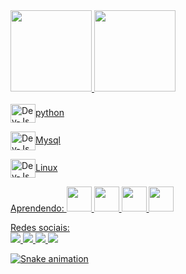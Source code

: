 <div>
<a href="https://github.com/jvcunha777">
<img height="130em" src="https://github-readme-stats.vercel.app/api/top-langs/?username=jvcunha777&layout=compact&langs_count=7&theme=dracula"/>
<img height="130em" src="https://github-readme-stats.vercel.app/api?username=jvcunha777&show_icons=true&theme=dracula&include_all_commits=true&count_private=true"/>
</div>
  
  
  <div style="display: inline_block"><br>
  <img align="center" alt="Dev-Js" height="30" width="40" <img src="https://cdn.jsdelivr.net/gh/devicons/devicon/icons/python/python-original.svg" <p>python<p>
  <img align="center" alt="Dev-Js" height="30" width="40" <img src="https://cdn.jsdelivr.net/gh/devicons/devicon/icons/mysql/mysql-original-wordmark.svg" <p>Mysql<p>
  <img align="center" alt="Dev-Js" height="30" width="40" <img src="https://cdn.jsdelivr.net/gh/devicons/devicon/icons/linux/linux-original.svg" <p>Linux<p>

</div>
<div>
    <p>Aprendendo:</>
<img src="https://cdn.jsdelivr.net/gh/devicons/devicon/icons/java/java-original.svg" width="40" height="40"/> 
<img src="https://cdn.jsdelivr.net/gh/devicons/devicon/icons/pandas/pandas-original-wordmark.svg" width="40" height="40"/>
<img src="https://cdn.jsdelivr.net/gh/devicons/devicon/icons/html5/html5-original-wordmark.svg" width="40" height="40"/>
<img src="https://cdn.jsdelivr.net/gh/devicons/devicon/icons/css3/css3-original-wordmark.svg"  width="40" height="40"/>

            
            

      
<div> <span>Redes sociais:</> </div>
  
<div>
<a href="mailto:jvcunha390@gmail.com" target="_blank"><img src="https://img.shields.io/badge/Gmail-D14836?style=for-the-badge&logo=gmail&logoColor=white" target="_blank">
 <a href = "https://www.instagram.com/?utm_source=pwa_homescreen"><img src="https://img.shields.io/badge/Instagram-E4405F?style=for-the-badge&logo=instagram&logoColor=white" target="_blank">
<a href="https://t.me/cybervini" target="_blank"><img src="https://img.shields.io/badge/Telegram-2CA5E0?style=for-the-badge&logo=telegram&logoColor=white" target="_blank">
<a href = "https://wa.me/5528992749679"><img src="https://img.shields.io/badge/WhatsApp-25D366?style=for-the-badge&logo=whatsapp&logoColor=white" target="_blank">

![Snake animation](https://github.com/jvcunha777/jvcunha777/blob/output/github-contribution-grid-snake.svg)

  
